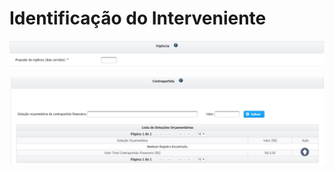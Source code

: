 # Identificação do Interveniente

![](../../.gitbook/assets/image%20%2831%29.png)



![](../../.gitbook/assets/image%20%2812%29.png)

